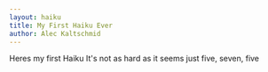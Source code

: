 ```yaml
---
layout: haiku
title: My First Haiku Ever
author: Alec Kaltschmid
---
```


Heres my first Haiku
It's not as hard as it seems
just five, seven, five
